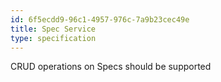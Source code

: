 ```yaml
---
id: 6f5ecdd9-96c1-4957-976c-7a9b23cec49e
title: Spec Service
type: specification
---
```


CRUD operations on Specs should be supported
